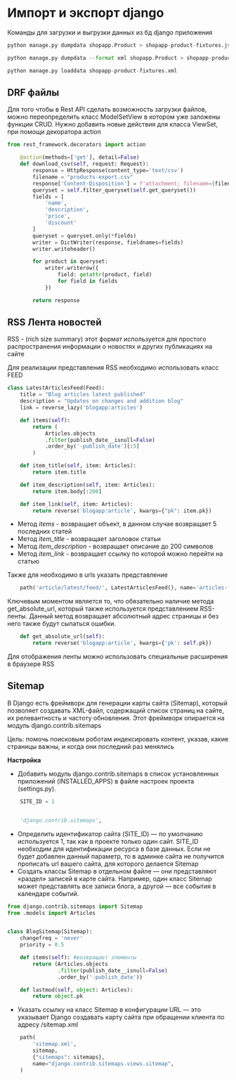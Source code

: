 # Импорт и экспорт django

Команды для загрузки и выгрузки данных из бд django приложения 
```python
python manage.py dumpdata shopapp.Product > shopapp-product-fixtures.json

python manage.py dumpdata --format xml shopapp.Product > shopapp-product-fixtures.xml

python manage.py loaddata shopapp-product-fixtures.xml
```

## DRF файлы

Для того чтобы в Rest API сделать возможность загрузки файлов, можно переопределить класс ModelSetView в котором уже
заложены функции CRUD. Нужно добавить новые действия для класса ViewSet, при помощи декоратора action 
```python
from rest_framework.decorators import action

    @action(methods=['get'], detail=False)
    def download_csv(self, request: Request):
        response = HttpResponse(content_type='text/csv')
        filename = "products-export.csv"
        response['Content-Disposition'] = f'attachment; filename={filename}'
        queryset = self.filter_queryset(self.get_queryset())
        fields = [
            'name',
            'description',
            'price',
            'discount'
        ]
        queryset = queryset.only(*fields)
        writer = DictWriter(response, fieldnames=fields)
        writer.writeheader()

        for product in queryset:
            writer.writerow({
                field: getattr(product, field)
                for field in fields
            })

        return response
```

## RSS Лента новостей   
RSS - (rich size summary) этот формат используется для простого распространения информации о новостях и других публикациях
на сайте

Для реализации представления RSS необходимо использовать класс FEED 

```python
class LatestArticlesFeed(Feed):
    title = "Blog articles latest published"
    description = "Updates on changes and addition blog"
    link = reverse_lazy('blogapp:articles')

    def items(self):
        return (
            Articles.objects
            .filter(publish_date__isnull=False)
            .order_by('-publish_date')[:5]
        )

    def item_title(self, item: Articles):
        return item.title

    def item_description(self, item: Articles):
        return item.body[:200]

    def item_link(self, item: Articles):
        return reverse('blogapp:article', kwargs={"pk": item.pk})
```

* Метод *items* - возвращает объект, в данном случае возвращает 5 последних статей
* Метод *item_title* - возвращает заголовок статьи 
* Метод *item_description* - возвращает описание до 200 символов
* Метод *item_link* - возвращает ссылку по которой можно перейти на статью

Также для необходимо в urls указать представление
```python
    path('article/latest/feed/', LatestArticlesFeed(), name='articles-feed'),
```
Ключевым моментом является то, что обязательно наличие метода get_absolute_url, который также используется 
представлением RSS-ленты. Данный метод возвращает абсолютный адрес страницы и без него также будут сыпаться ошибки.
```python
    def get_absolute_url(self):
        return reverse('blogapp:article', kwargs={'pk': self.pk})
```

Для отображения ленты можно использовать специальные расширения в браузере RSS

## Sitemap

В Django есть фреймворк для генерации карты сайта (Sitemap), который позволяет создавать XML-файл, 
содержащий список страниц на сайте, их релевантность и частоту обновления. Этот фреймворк опирается на модуль 
django.contrib.sitemaps

Цель: помочь поисковым роботам индексировать контент, указав, какие страницы важны, и когда они последний раз менялись

**Настройка**
* Добавить модуль django.contrib.sitemaps в список установленных приложений (INSTALLED_APPS) в файле настроек проекта (settings.py).
```python
    SITE_ID = 1


    'django.contrib.sitemaps',
```
* Определить идентификатор сайта (SITE_ID) — по умолчанию используется 1, так как в проекте только один сайт. SITE_ID 
необходим для идентификации ресурса в базе данных. Если не будет добавлен данный параметр, то в админке сайта не 
получится прописать url вашего сайта, для которого делается Sitemap
* Создать классы Sitemap в отдельном файле — они представляют «раздел» записей в карте сайта. 
Например, один класс Sitemap может представлять все записи блога, а другой — все события в календаре событий. 
```python
from django.contrib.sitemaps import Sitemap
from .models import Articles


class BlogSitemap(Sitemap):
    changefreq = 'never'
    priority = 0.5

    def items(self): #возвращает элементы
        return (Articles.objects
                .filter(publish_date__isnull=False)
                .order_by('-publish_date'))

    def lastmod(self, object: Articles):
        return object.pk


```
* Указать ссылку на класс Sitemap в конфигурации URL — это указывает Django создавать карту сайта при обращении клиента
по адресу /sitemap.xml
```python
    path(
        'sitemap.xml',
        sitemap,
        {"sitemaps": sitemaps},
        name="django.contrib.sitemaps.views.sitemap",
    )
```